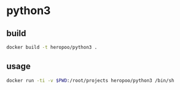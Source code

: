 # python3

## build
```sh
docker build -t heropoo/python3 .
```

## usage
```sh
docker run -ti -v $PWD:/root/projects heropoo/python3 /bin/sh
```
